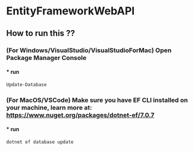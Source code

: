 # EntityFrameworkWebAPI

## How to run this ??
### (For Windows/VisualStudio/VisualStudioForMac) Open Package Manager Console 
#### * run
```bash
Update-Database
```


### (For MacOS/VSCode) Make sure you have EF CLI installed on your machine, learn more at: https://www.nuget.org/packages/dotnet-ef/7.0.7
#### * run
```bash
dotnet ef database update
```
